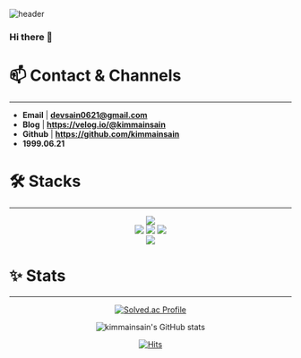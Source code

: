 ![header](https://capsule-render.vercel.app/api?type=waving&color=random)

### Hi there 👋

# 📫 Contact & Channels

---

- **Email** | **devsain0621@gmail.com**
- **Blog** | **https://velog.io/@kimmainsain**
- **Github** | **https://github.com/kimmainsain**
- **1999.06.21**

# 🛠  Stacks

---

<div align=center> 
  <img src="https://img.shields.io/badge/TypeScript-3178C6?style=for-the-badge&logo=typescript&logoColor=black">
<br>
  <img src="https://img.shields.io/badge/react-61DAFB?style=for-the-badge&logo=react&logoColor=black"> 
  <img src="https://img.shields.io/badge/react native-09D3AC?style=for-the-badge&logo=createreactapp&logoColor=black">
  <img src="https://img.shields.io/badge/next-000000?style=for-the-badge&logo=next.js&logoColor=white">
  <br>
  <img src="https://img.shields.io/badge/android-3DDC84?style=for-the-badge&logo=android&logoColor=white">
  
  </div>

  # ✨ Stats
  ---
  <div align=center>
    
[![Solved.ac Profile](http://mazassumnida.wtf/api/v2/generate_badge?boj=kmsid007)](https://solved.ac/kmsid007/)

  ![kimmainsain's GitHub stats](https://github-readme-stats.vercel.app/api?username=kimmainsain&show_icons=true&theme=transparent)
  
[![Hits](https://hits.seeyoufarm.com/api/count/incr/badge.svg?url=https%3A%2F%2Fgithub.comkimmainsain%2Fhit-counter&count_bg=%2319E5BA&title_bg=%23555555&icon=&icon_color=%23E7E7E7&title=hits&edge_flat=false)](https://hits.seeyoufarm.com)
  
</div>

<!--
**kimmainsain/kimmainsain** is a ✨ _special_ ✨ repository because its `README.md` (this file) appears on your GitHub profile.

Here are some ideas to get you started:

- 🔭 I’m currently working on ...
- 🌱 I’m currently learning ...
- 👯 I’m looking to collaborate on ...
- 🤔 I’m looking for help with ...
- 💬 Ask me about ...
- 📫 How to reach me: ...
- 😄 Pronouns: ...
- ⚡ Fun fact: ...
-->
